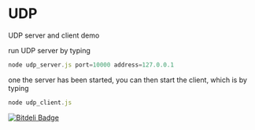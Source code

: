 # UDP
UDP server and client demo

run UDP server by typing

```javascript
node udp_server.js port=10000 address=127.0.0.1
```

one the server has been started, you can then start the client, which is by typing

```javascript
node udp_client.js
```


[![Bitdeli Badge](https://d2weczhvl823v0.cloudfront.net/sanusi87/udp/trend.png)](https://bitdeli.com/free "Bitdeli Badge")

